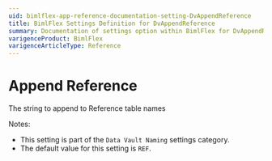 ```yaml
---
uid: bimlflex-app-reference-documentation-setting-DvAppendReference
title: BimlFlex Settings Definition for DvAppendReference
summary: Documentation of settings option within BimlFlex for DvAppendReference
varigenceProduct: BimlFlex
varigenceArticleType: Reference
---
```


# Append Reference

The string to append to Reference table names

Notes:
* This setting is part of the `Data Vault Naming` settings category.
 * The default value for this setting is `REF`.